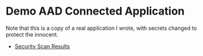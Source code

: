 # Demo AAD Connected Application

Note that this is a copy of a real application I wrote, with secrets changed to protect the innocent.

 - [Security Scan Results](https://github.com/martinwoodward/AADWebApp/security)